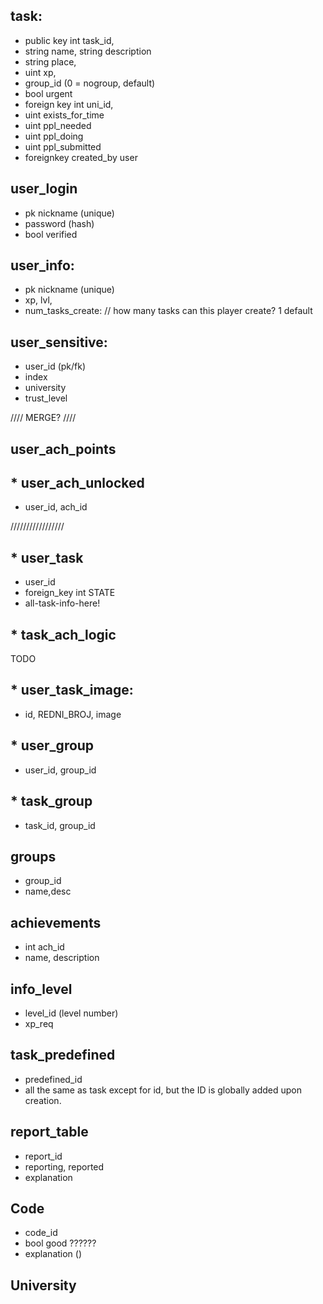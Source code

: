 ## task:
- public key int task_id,
- string name, string description
- string place, 
- uint xp,
- group_id (0 = nogroup, default)
- bool urgent
- foreign key int uni_id,
- uint exists_for_time 
- uint ppl_needed
- uint ppl_doing
- uint ppl_submitted
- foreignkey created_by user 

## user_login
- pk nickname (unique)
- password (hash)
- bool verified 

## user_info:
- pk nickname (unique)
- xp, lvl, 
- num_tasks_create: // how many tasks can this player create? 1 default
    
## user_sensitive:
- user_id (pk/fk)
- index
- university
- trust_level

//// MERGE? ////
## user_ach_points

## * user_ach_unlocked
- user_id, ach_id

/////////////////

## * user_task
- user_id
- foreign_key int STATE
- all-task-info-here!

## * task_ach_logic
TODO

## * user_task_image:
- id, REDNI_BROJ, image

## * user_group
- user_id, group_id


## * task_group
- task_id, group_id

## groups
- group_id
- name,desc

## achievements
- int ach_id
- name, description

## info_level
- level_id (level number)
- xp_req

## task_predefined
- predefined_id
- all the same as task except for id, but the ID is globally added upon creation.

## report_table
- report_id
- reporting, reported
- explanation

## Code
- code_id
- bool good ??????
- explanation ()

## University